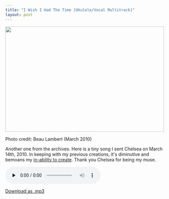 ```yaml
---
title: "I Wish I Had The Time [Ukulele/Vocal Multitrack]"
layout: post
---
```


<div id="attachment_1155" style="width: 510px" class="wp-caption alignnone"><a href="http://blog.classicalcode.com/wp-content/uploads/2012/08/vintage2.jpg"><img class="size-large wp-image-1155" title="vintage2" src="http://blog.classicalcode.com/wp-content/uploads/2012/08/vintage2-500x332.jpg" alt="" width="500" height="332" /></a><p class="wp-caption-text">Photo credit: Beau Lambert (March 2010)</p></div>

Another one from the archives. Here is a tiny song I sent Chelsea on March 14th, 2010. In keeping with my previous creations, it's diminutive and bemoans my <a href="http://blog.classicalcode.com/2008/08/new-song-ballad-of-the-man-who-cant-sing/">in-ability to create</a>. Thank you Chelsea for being my muse.

<audio id="wp_mep_8" src="http://blog.classicalcode.com/wp-content/uploads/2012/08/I-Wish-I-Had-The-Time-1.mp3" type="audio/mp3"    controls="controls" preload="none"  ></audio>

<a title="Download as .mp3" href="http://blog.classicalcode.com/wp-content/uploads/2012/08/I-Wish-I-Had-The-Time-1.mp3">Download as .mp3</a>
